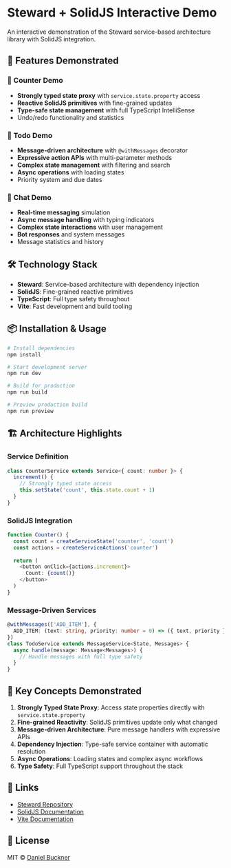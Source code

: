 # Steward + SolidJS Interactive Demo

An interactive demonstration of the Steward service-based architecture library with SolidJS integration.

## 🚀 Features Demonstrated

### 🔢 Counter Demo
- **Strongly typed state proxy** with `service.state.property` access
- **Reactive SolidJS primitives** with fine-grained updates
- **Type-safe state management** with full TypeScript IntelliSense
- Undo/redo functionality and statistics

### 📝 Todo Demo  
- **Message-driven architecture** with `@withMessages` decorator
- **Expressive action APIs** with multi-parameter methods
- **Complex state management** with filtering and search
- **Async operations** with loading states
- Priority system and due dates

### 💬 Chat Demo
- **Real-time messaging** simulation
- **Async message handling** with typing indicators  
- **Complex state interactions** with user management
- **Bot responses** and system messages
- Message statistics and history

## 🛠️ Technology Stack

- **Steward**: Service-based architecture with dependency injection
- **SolidJS**: Fine-grained reactive primitives
- **TypeScript**: Full type safety throughout
- **Vite**: Fast development and build tooling

## 📦 Installation & Usage

```bash
# Install dependencies
npm install

# Start development server
npm run dev

# Build for production
npm run build

# Preview production build
npm run preview
```

## 🏗️ Architecture Highlights

### Service Definition
```typescript
class CounterService extends Service<{ count: number }> {
  increment() {
    // Strongly typed state access
    this.setState('count', this.state.count + 1)
  }
}
```

### SolidJS Integration
```typescript
function Counter() {
  const count = createServiceState('counter', 'count')
  const actions = createServiceActions('counter')
  
  return (
    <button onClick={actions.increment}>
      Count: {count()}
    </button>
  )
}
```

### Message-Driven Services
```typescript
@withMessages(['ADD_ITEM'], {
  ADD_ITEM: (text: string, priority: number = 0) => ({ text, priority })
})
class TodoService extends MessageService<State, Messages> {
  async handle(message: Message<Messages>) {
    // Handle messages with full type safety
  }
}
```

## 🎯 Key Concepts Demonstrated

1. **Strongly Typed State Proxy**: Access state properties directly with `service.state.property`
2. **Fine-grained Reactivity**: SolidJS primitives update only what changed
3. **Message-driven Architecture**: Pure message handlers with expressive APIs
4. **Dependency Injection**: Type-safe service container with automatic resolution
5. **Async Operations**: Loading states and complex async workflows
6. **Type Safety**: Full TypeScript support throughout the stack

## 🔗 Links

- [Steward Repository](https://github.com/d-buckner/steward)
- [SolidJS Documentation](https://solidjs.com)
- [Vite Documentation](https://vitejs.dev)

## 📄 License

MIT © [Daniel Buckner](https://github.com/d-buckner)